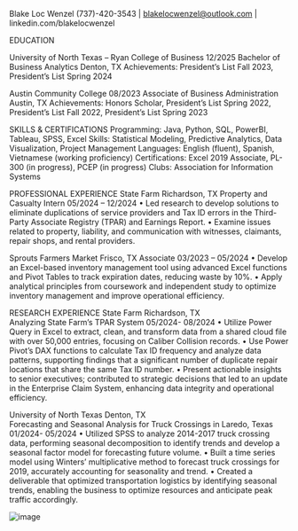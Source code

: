 Blake Loc Wenzel
(737)-420-3543 | blakelocwenzel@outlook.com | linkedin.com/blakelocwenzel

EDUCATION	

University of North Texas – Ryan College of Business	12/2025
Bachelor of Business Analytics 	Denton, TX
Achievements: President’s List Fall 2023, President’s List Spring 2024

Austin Community College 	08/2023
Associate of Business Administration	Austin, TX
Achievements: Honors Scholar, President’s List Spring 2022, President’s List Fall 2022, President’s List Spring 2023

SKILLS & CERTIFICATIONS
Programming: Java, Python, SQL, PowerBI, Tableau, SPSS, Excel
Skills: Statistical Modeling, Predictive Analytics, Data Visualization, Project Management
Languages: English (fluent), Spanish, Vietnamese (working proficiency) 
Certifications: Excel 2019 Associate, PL-300 (in progress), PCEP (in progress)
Clubs: Association for Information Systems

PROFESSIONAL EXPERIENCE
State Farm	Richardson, TX
Property and Casualty Intern	05/2024 – 12/2024
•	Led research to develop solutions to eliminate duplications of service providers and Tax ID errors in the Third-Party Associate Registry (TPAR) and Earnings Report.
•	Examine issues related to property, liability, and communication with witnesses, claimants, repair shops, and rental providers.

Sprouts Farmers Market                                                                                                                                                                     Frisco, TX
Associate	 03/2023 – 05/2024 
•	Develop an Excel-based inventory management tool using advanced Excel functions and Pivot Tables to track expiration dates, reducing waste by 10%.
•	Apply analytical principles from coursework and independent study to optimize inventory management and improve operational efficiency.

RESEARCH EXPERIENCE 
State Farm                                                                                                                                                                                    Richardson, TX                                                                    
Analyzing State Farm’s TPAR System  05/2024- 08/2024
•	Utilize Power Query in Excel to extract, clean, and transform data from a shared cloud file with over 50,000 entries, focusing on Caliber Collision records.
•	Use Power Pivot’s DAX functions to calculate Tax ID frequency and analyze data patterns, supporting findings that a significant number of duplicate repair locations that share the same Tax ID number.
•	Present actionable insights to senior executives; contributed to strategic decisions that led to an update in the Enterprise Claim System, enhancing data integrity and operational efficiency.

University of North Texas                                                                                                                                                                Denton, TX                                                                    
Forecasting and Seasonal Analysis for Truck Crossings in Laredo, Texas  01/2024- 05/2024
•	Utilized SPSS to analyze 2014-2017 truck crossing data, performing seasonal decomposition to identify trends and develop a seasonal factor model for forecasting future volume.
•	Built a time series model using Winters’ multiplicative method to forecast truck crossings for 2019, accurately accounting for seasonality and trend.
•	Created a deliverable that optimized transportation logistics by identifying seasonal trends, enabling the business to optimize resources and anticipate peak traffic accordingly. 



![image](https://github.com/user-attachments/assets/0ad34ca2-9bbd-4383-9a9d-c5f5b71003a2)
